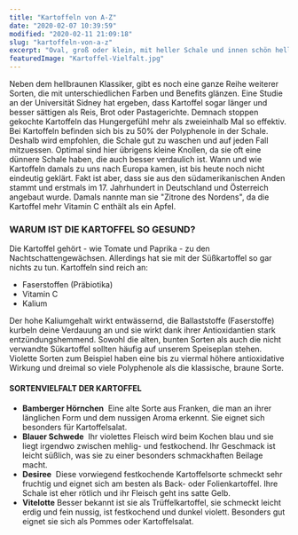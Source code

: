 ```yaml
---
title: "Kartoffeln von A-Z"
date: "2020-02-07 10:39:59"
modified: "2020-02-11 21:09:18"
slug: "kartoffeln-von-a-z"
excerpt: "Oval, groß oder klein, mit heller Schale und innen schön hellgelb. So stellen wir uns die klassische Kartoffel vor. Doch wusstest du, dass es neben dem Klassiker noch zahlreiche weitere Kartoffelsorten gibt? "
featuredImage: "Kartoffel-Vielfalt.jpg"
---
```


Neben dem hellbraunen Klassiker, gibt es noch eine ganze Reihe weiterer Sorten, die mit unterschiedlichen Farben und Benefits glänzen. Eine Studie an der Universität Sidney hat ergeben, dass Kartoffel sogar länger und besser sättigen als Reis, Brot oder Pastagerichte. Demnach stoppen gekochte Kartoffeln das Hungergefühl mehr als zweieinhalb Mal so effektiv. Bei Kartoffeln befinden sich bis zu 50% der Polyphenole in der Schale. Deshalb wird empfohlen, die Schale gut zu waschen und auf jeden Fall mitzuessen. Optimal sind hier übrigens kleine Knollen, da sie oft eine dünnere Schale haben, die auch besser verdaulich ist. Wann und wie Kartoffeln damals zu uns nach Europa kamen, ist bis heute noch nicht eindeutig geklärt. Fakt ist aber, dass sie aus den südamerikanischen Anden stammt und erstmals im 17. Jahrhundert in Deutschland und Österreich angebaut wurde. Damals nannte man sie "Zitrone des Nordens", da die Kartoffel mehr Vitamin C enthält als ein Apfel.

### WARUM IST DIE KARTOFFEL SO GESUND?

Die Kartoffel gehört - wie Tomate und Paprika - zu den Nachtschattengewächsen. Allerdings hat sie mit der Süßkartoffel so gar nichts zu tun. Kartoffeln sind reich an:

*   Faserstoffen (Präbiotika)
*   Vitamin C
*   Kalium

Der hohe Kaliumgehalt wirkt entwässernd, die Ballaststoffe (Faserstoffe) kurbeln deine Verdauung an und sie wirkt dank ihrer Antioxidantien stark entzündungshemmend. Sowohl die alten, bunten Sorten als auch die nicht verwandte Sükartoffel sollten häufig auf unserem Speiseplan stehen. Violette Sorten zum Beispiel haben eine bis zu viermal höhere antioxidative Wirkung und dreimal so viele Polyphenole als die klassische, braune Sorte.

#### **SORTENVIELFALT DER KARTOFFEL** 

*   **Bamberger Hörnchen**  Eine alte Sorte aus Franken, die man an ihrer länglichen Form und dem nussigen Aroma erkennt. Sie eignet sich besonders für Kartoffelsalat.
*   **Blauer Schwede**  Ihr violettes Fleisch wird beim Kochen blau und sie liegt irgendwo zwischen mehlig- und festkochend. Ihr Geschmack ist leicht süßlich, was sie zu einer besonders schmackhaften Beilage macht.
*   **Desiree**  Diese vorwiegend festkochende Kartoffelsorte schmeckt sehr fruchtig und eignet sich am besten als Back- oder Folienkartoffel. Ihre Schale ist eher rötlich und ihr Fleisch geht ins satte Gelb.
*   **Vitelotte** Besser bekannt ist sie als Trüffelkartoffel, sie schmeckt leicht erdig und fein nussig, ist festkochend und dunkel violett. Besonders gut eignet sie sich als Pommes oder Kartoffelsalat.